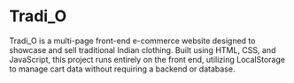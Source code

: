 # Tradi_O
Tradi_O is a multi-page front-end e-commerce website designed to showcase and sell traditional Indian clothing. Built using HTML, CSS, and JavaScript, this project runs entirely on the front end, utilizing LocalStorage to manage cart data without requiring a backend or database.
